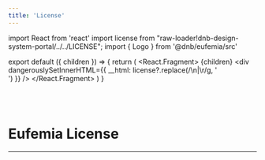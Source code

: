 ```yaml
---
title: 'License'
---
```


import React from 'react'
import license from "raw-loader!dnb-design-system-portal/../../LICENSE";
import { Logo } from '@dnb/eufemia/src'

export default ({ children }) => {
  return (
    <React.Fragment>
      {children}
      <div
        dangerouslySetInnerHTML={{
          __html: license?.replace(/\n|\r/g, '<br />')
        }}
      />
    </React.Fragment>
  )
}

<br />
<br />

<Logo size="100" />

# Eufemia License

---
